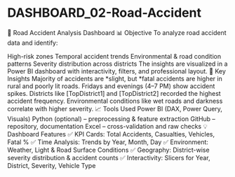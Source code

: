 # DASHBOARD_02-Road-Accident
🚦 Road Accident Analysis Dashboard
📊 Objective
To analyze road accident data and identify:

High-risk zones
Temporal accident trends
Environmental & road condition patterns
Severity distribution across districts The insights are visualized in a Power BI dashboard with interactivity, filters, and professional layout.
🧠 Key Insights
Majority of accidents are *slight, but *fatal accidents are higher in rural and poorly lit roads.
Fridays and evenings (4–7 PM) show accident spikes.
Districts like [TopDistrict1] and [TopDistrict2] recorded the highest accident frequency.
Environmental conditions like wet roads and darkness correlate with higher severity.
📈 Tools Used
Power BI (DAX, Power Query, Visuals)
Python (optional) – preprocessing & feature extraction
GitHub – repository, documentation
Excel – cross-validation and raw checks
💡 Dashboard Features
✅ KPI Cards: Total Accidents, Casualties, Vehicles, Fatal %
✅ Time Analysis: Trends by Year, Month, Day
✅ Environment: Weather, Light & Road Surface Conditions
✅ Geography: District-wise severity distribution & accident counts
✅ Interactivity: Slicers for Year, District, Severity, Vehicle Type
